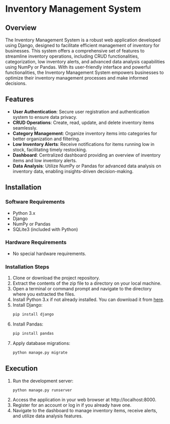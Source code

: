 # Inventory Management System

## Overview
The Inventory Management System is a robust web application developed using Django, designed to facilitate efficient management of inventory for businesses. This system offers a comprehensive set of features to streamline inventory operations, including CRUD functionalities, categorization, low inventory alerts, and advanced data analysis capabilities using NumPy or Pandas. With its user-friendly interface and powerful functionalities, the Inventory Management System empowers businesses to optimize their inventory management processes and make informed decisions.

## Features
- **User Authentication**: Secure user registration and authentication system to ensure data privacy.
- **CRUD Operations**: Create, read, update, and delete inventory items seamlessly.
- **Category Management**: Organize inventory items into categories for better organization and filtering.
- **Low Inventory Alerts**: Receive notifications for items running low in stock, facilitating timely restocking.
- **Dashboard**: Centralized dashboard providing an overview of inventory items and low inventory alerts.
- **Data Analysis**: Utilize NumPy or Pandas for advanced data analysis on inventory data, enabling insights-driven decision-making.

## Installation

### Software Requirements
- Python 3.x
- Django
- NumPy or Pandas
- SQLite3 (included with Python)

### Hardware Requirements
- No special hardware requirements.

### Installation Steps
1. Clone or download the project repository.
2. Extract the contents of the zip file to a directory on your local machine.
3. Open a terminal or command prompt and navigate to the directory where you extracted the files.
4. Install Python 3.x if not already installed. You can download it from [here](https://www.python.org/downloads/).
5. Install Django:
   ```bash
   pip install django
6. Install Pandas:
    ```bash
    pip install pandas
7. Apply database migrations:
    ```bash
    python manage.py migrate
## Execution
1. Run the development server:
    ```bash
    python manage.py runserver
2. Access the application in your web browser at http://localhost:8000.
3. Register for an account or log in if you already have one.
4. Navigate to the dashboard to manage inventory items, receive alerts, and utilize data analysis features.
